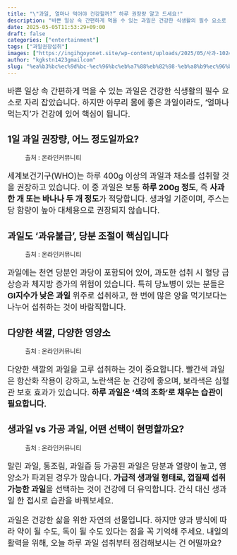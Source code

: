 ```yaml
---
title: "\"과일, 얼마나 먹어야 건강할까?” 하루 권장량 알고 드세요!"
description: "바쁜 일상 속 간편하게 먹을 수 있는 과일은 건강한 식생활의 필수 요소로 자리 잡았습니다. 하지만 아무리 몸에 좋은 과일이라도, ‘얼마나 먹는지’가 건강에 있어 핵심이 됩니다."
date: 2025-05-05T11:53:29+09:00
draft: false
categories: ["entertainment"]
tags: ["과일권장섭취"]
images: ["https://ingihgoyonet.site/wp-content/uploads/2025/05/사과-1024x683.jpg", "https://ingihgoyonet.site/wp-content/uploads/2025/05/바나나-1-1024x683.jpg", "https://ingihgoyonet.site/wp-content/uploads/2025/05/과일-1024x768.jpg", "https://ingihgoyonet.site/wp-content/uploads/2025/05/생과일-1024x684.jpg"]
author: "kgkstn1423gmailcom"
slug: "%ea%b3%bc%ec%9d%bc-%ec%96%bc%eb%a7%88%eb%82%98-%eb%a8%b9%ec%96%b4%ec%95%bc-%ea%b1%b4%ea%b0%95%ed%95%a0%ea%b9%8c-%ed%95%98%eb%a3%a8-%ea%b6%8c%ec%9e%a5%eb%9f%89-%ec%95%8c%ea%b3%a0-%eb%93%9c"
---
```


<p style="font-size:18px">바쁜 일상 속 간편하게 먹을 수 있는 과일은 건강한 식생활의 필수 요소로 자리 잡았습니다. 하지만 아무리 몸에 좋은 과일이라도, ‘얼마나 먹는지’가 건강에 있어 핵심이 됩니다.</p> <h2 >1일 과일 권장량, 어느 정도일까요?</h2> <figure ><img src="https://ingihgoyonet.site/wp-content/uploads/2025/05/사과-1024x683.jpg" alt="" style="aspect-ratio:16/9;object-fit:cover"/><figcaption >출처 : 온라인커뮤니티</figcaption></figure> <p style="font-size:18px">세계보건기구(WHO)는 하루 400g 이상의 과일과 채소를 섭취할 것을 권장하고 있습니다. 이 중 과일은 보통 <strong>하루 200g 정도</strong>, 즉 <strong>사과 한 개 또는 바나나 두 개 정도</strong>가 적당합니다. 생과일 기준이며, 주스는 당 함량이 높아 대체용으로 권장되지 않습니다.</p> <h2 >과일도 ‘과유불급’, 당분 조절이 핵심입니다</h2> <figure ><img src="https://ingihgoyonet.site/wp-content/uploads/2025/05/바나나-1-1024x683.jpg" alt="" style="aspect-ratio:16/9;object-fit:cover"/><figcaption >출처 : 온라인커뮤니티</figcaption></figure> <p style="font-size:18px">과일에는 천연 당분인 과당이 포함되어 있어, 과도한 섭취 시 혈당 급상승과 체지방 증가의 위험이 있습니다. 특히 당뇨병이 있는 분들은 <strong>GI지수가 낮은 과일</strong> 위주로 섭취하고, 한 번에 많은 양을 먹기보다는 나누어 섭취하는 것이 바람직합니다.</p> <h2 >다양한 색깔, 다양한 영양소</h2> <figure ><img src="https://ingihgoyonet.site/wp-content/uploads/2025/05/과일-1024x768.jpg" alt="" style="aspect-ratio:16/9;object-fit:cover"/><figcaption >출처 : 온라인커뮤니티</figcaption></figure> <p style="font-size:18px">다양한 색깔의 과일을 고루 섭취하는 것이 중요합니다. 빨간색 과일은 항산화 작용이 강하고, 노란색은 눈 건강에 좋으며, 보라색은 심혈관 보호 효과가 있습니다. <strong>하루 과일은 ‘색의 조화’로 채우는 습관이 필요합니다.</strong></p> <h2 >생과일 vs 가공 과일, 어떤 선택이 현명할까요?</h2> <figure ><img src="https://ingihgoyonet.site/wp-content/uploads/2025/05/생과일-1024x684.jpg" alt="" style="aspect-ratio:16/9;object-fit:cover"/><figcaption >출처 : 온라인커뮤니티</figcaption></figure> <p style="font-size:18px">말린 과일, 통조림, 과일즙 등 가공된 과일은 당분과 열량이 높고, 영양소가 파괴된 경우가 많습니다. <strong>가급적 생과일 형태로, 껍질째 섭취 가능한 과일</strong>을 선택하는 것이 건강에 더 유익합니다. 간식 대신 생과일 한 접시로 습관을 바꿔보세요.</p> <p style="font-size:18px">과일은 건강한 삶을 위한 자연의 선물입니다. 하지만 양과 방식에 따라 약이 될 수도, 독이 될 수도 있다는 점을 꼭 기억해 주세요. 내일의 활력을 위해, 오늘 하루 과일 섭취부터 점검해보시는 건 어떨까요?</p>